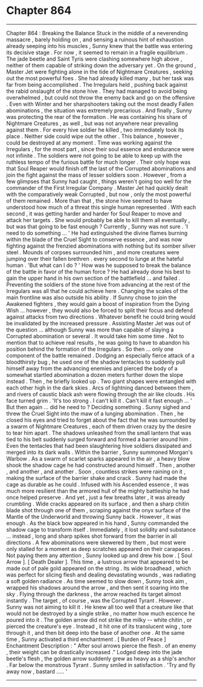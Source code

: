 
# Chapter 864


---

Chapter 864 : Breaking the Balance
Stuck in the middle of a neverending massacre , barely holding on , and sensing a ruinous hint of exhaustion already seeping into his muscles , Sunny knew that the battle was entering its decisive stage .
For now , it seemed to remain in a fragile equilibrium . The jade beetle and Saint Tyris were clashing somewhere high above , neither of them capable of striking down the adversary yet . On the ground , Master Jet were fighting alone in the tide of Nightmare Creatures , seeking out the most powerful foes . She had already killed many , but her task was far from being accomplished .
The Irregulars held , pushing back against the rabid onslaught of the stone hive . They had managed to avoid being overwhelmed , but could not throw the enemy back and go on the offensive . Even with Winter and her sharpshooters taking out the most deadly Fallen abominations , the situation was extremely precarious .
And finally , Sunny was protecting the rear of the formation . He was containing his share of Nightmare Creatures , as well , but was not anywhere near prevailing against them . For every hive soldier he killed , two immediately took its place .
Neither side could wipe out the other . This balance , however , could be
destroyed at any moment .
Time was working against the Irregulars , for the most part , since their soul essence and endurance were not infinite . The soldiers were not going to be able to keep up with the ruthless tempo of the furious battle for much longer .
Their only hope was that Soul Reaper would finish off the last of the Corrupted abominations and join the fight against the mass of lesser soldiers soon . However , from a few glimpses that Sunny had caught , things weren't going too well for the commander of the First Irregular Company .
Master Jet had quickly dealt with the comparatively weak Corrupted , but now , only the most powerful of them remained . More than that , the stone hive seemed to have understood how much of a threat this single human represented . With each second , it was getting harder and harder for Soul Reaper to move and attack her targets .
She would probably be able to kill them all eventually , but was that going to be fast enough ?
Currently , Sunny was not sure .
'I need to do something ... '
He had extinguished the divine flames burning within the blade of the Cruel Sight to conserve essence , and was now fighting against the frenzied abominations with nothing but its somber silver steel . Mounds of corpses surrounded him , and more creatures were jumping over their fallen brethren . every second to lunge at the hateful human .
'But what can I do ? '
How was he supposed to break the balance of the battle in favor of the human force ?
He had already done his best to gain the upper hand in his own section of the battlefield ... and failed . Preventing the soldiers of the stone hive from advancing at the rest of the Irregulars was all that he could achieve here .
Changing the scales of the main frontline was also outside his ability . If Sunny chose to join the Awakened fighters , they would gain a boost of inspiration from the Dying Wish ... however , they would also be forced to split their focus and defend against attacks from two directions . Whatever benefit he could bring would be invalidated by the increased pressure .
Assisting Master Jet was out of the question ... although Sunny was more than capable of slaying a Corrupted abomination or several . It would take him some time . Not to mention that to achieve real results , he was going to have to abandon his position behind the formation of the Irregulars .
So then ... only one component of the battle remained .
Dodging an especially fierce attack of a bloodthirsty bug , he used one of the shadow tentacles to suddenly pull himself away from the advancing enemies and pierced the body of a somewhat startled abomination a dozen meters further down the slope instead .
Then , he briefly looked up .
Two giant shapes were entangled with each other high in the dark skies . Arcs of lightning danced between them , and rivers of caustic black ash were flowing through the air like clouds .
His face turned grim .
'It's too strong . I can't kill it . Can't kill it fast enough ... '
But then again ... did he need to ?
Deciding something . Sunny sighed and threw the Cruel Sight into the maw of a lunging abomination . Then , he closed his eyes and tried to forget about the fact that he was surrounded by a swarm of Nightmare Creatures , each of them driven crazy by the desire to tear him apart .
The shadows unleashed from the small lantern that was tied to his belt suddenly surged forward and formed a barrier around him . Even the tentacles that had been slaughtering hive soldiers dissipated and merged into its dark walls .
Within the barrier , Sunny summoned Morgan's Warbow .
As a swarm of scarlet sparks appeared in the air , a heavy blow shook the shadow cage he had constructed around himself . Then , another , and another , and another . Soon , countless strikes were raining on it , making the surface of the barrier shake and crack .
Sunny had made the cage as durable as he could . Infused with his Ascended essence , it was much more resilient than the armored hull of the mighty battleship he had once helped preserve .
And yet , just a few breaths later , it was already crumbling . Wide cracks appeared on its surface , and then a sharp chitin blade shot through one of them , scraping against the onyx surface of the Mantle of the Underworld and throwing Sunny back .
However , it was enough .
As the black bow appeared in his hand , Sunny commanded the shadow cage to transform itself . Immediately , it lost solidity and substance ... instead , long and sharp spikes shot forward from the barrier in all directions .
A few abominations were skewered by them , but most were only stalled for a moment as deep scratches appeared on their carapaces .
Not paying them any attention , Sunny looked up and drew his bow .
[ Soul Arrow ].
[ Death Dealer ].
This time , a lustrous arrow that appeared to be made out of pale gold appeared on the string . Its wide broadhead , which was perfect for slicing flesh and dealing devastating wounds , was radiating a soft golden radiance .
As time seemed to slow down , Sunny took aim , wrapped his shadows around the arrow , and then sent it soaring into the sky .
Flying through the darkness , the arrow reached its target almost instantly .
The target , of course , was the Corrupted Tyrant .
However . Sunny was not aiming to kill it . He knew all too well that a creature like that would not be destroyed by a single strike , no matter how much escence he poured into it .
The golden arrow did not strike the milky -- white chitin , or pierced the creature's eye .
Instead , it hit one of its translucent wing , tore through it , and then bit deep into the base of another one .
At the same time , Sunny activated a third enchantment .
[ Burden of Peace ] Enchantment Description : " After soul arrows pierce the flesh . of an enemy , their weight can be drastically increased ."
Lodged deep into the jade beetle's flesh , the golden arrow suddenly grew as heavy as a ship's anchor .
Far below the monstrous Tyrant . Sunny smiled in satisfaction .
'Try and fly away now , bastard ..... '

---

